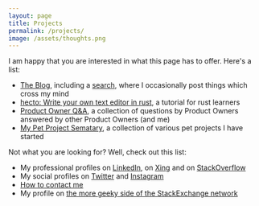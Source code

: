 ```yaml
---
layout: page
title: Projects
permalink: /projects/
image: /assets/thoughts.png
---
```


I am happy that you are interested in what this page has to offer. Here's a list:

- [The Blog](/), including a [search](/search), where I occasionally post things
  which cross my mind
- [hecto: Write your own text editor in rust](/hecto), a tutorial for rust
  learners
- [Product Owner Q&A](/po_qa/start), a collection of questions by Product Owners
  answered by other Product Owners (and me)
- [My Pet Project Sematary](/sematary/start), a collection of various pet
  projects I have started

Not what you are looking for? Well, check out this list:
- My professional profiles on [LinkedIn](https://www.linkedin.com/in/pflenker/),
  on [Xing](https://www.xing.com/profile/Philipp_Flenker/cv) and on
  [StackOverflow](https://stackoverflow.com/story/flenker)
- My social profiles on [Twitter](https://twitter.com/philippflenker) and
  [Instagram](https://www.instagram.com/philippflenker/?hl=en)
- [How to contact me](/legal)
- My profile on [the more geeky side of the StackExchange
  network](https://scifi.stackexchange.com/users/38110/philipp)